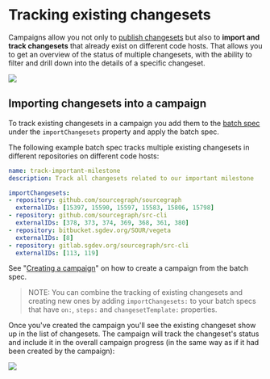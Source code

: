 # Tracking existing changesets

Campaigns allow you not only to [publish changesets](publishing_changesets.md) but also to **import and track changesets** that already exist on different code hosts. That allows you to get an overview of the status of multiple changesets, with the ability to filter and drill down into the details of a specific changeset.

<img src="https://storage.googleapis.com/sourcegraph-assets/docs/images/campaigns/tracking_existing_changesets_overview.png" class="screenshot center">

## Importing changesets into a campaign

To track existing changesets in a campaign you add them to the [batch spec](../explanations/introduction_to_batch_changes.md#campaign-spec) under the `importChangesets` property and apply the batch spec.

The following example batch spec tracks multiple existing changesets in different repositories on different code hosts:

```yaml
name: track-important-milestone
description: Track all changesets related to our important milestone

importChangesets:
- repository: github.com/sourcegraph/sourcegraph
  externalIDs: [15397, 15590, 15597, 15583, 15806, 15798]
- repository: github.com/sourcegraph/src-cli
  externalIDs: [378, 373, 374, 369, 368, 361, 380]
- repository: bitbucket.sgdev.org/SOUR/vegeta
  externalIDs: [8]
- repository: gitlab.sgdev.org/sourcegraph/src-cli
  externalIDs: [113, 119]
```

See "[Creating a campaign](creating_a_batch_change.md)" on how to create a campaign from the batch spec.

> NOTE: You can combine the tracking of existing changesets and creating new ones by adding `importChangesets:` to your batch specs that have `on:`, `steps:` and `changesetTemplate:` properties.

Once you've created the campaign you'll see the existing changeset show up in the list of changesets. The campaign will track the changeset's status and include it in the overall campaign progress (in the same way as if it had been created by the campaign):

<img src="https://storage.googleapis.com/sourcegraph-assets/docs/images/campaigns/tracking_existing_changesets_burndown_chart.png" class="screenshot center">
